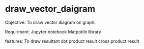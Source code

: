 # draw_vector_daigram

Objective:
To draw vector diagram on graph.

Requirment:
Jupyter notebook
Matpotlib library

features: 
To draw resultant
dot product result
cross product result 

